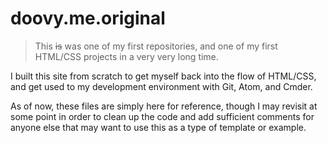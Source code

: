 # doovy.me.original

> This ~~is~~ was one of my first repositories, and one of my first HTML/CSS projects in a very very long time.

I built this site from scratch to get myself back into the flow of HTML/CSS, and get used to my development environment with Git, Atom, and Cmder.

As of now, these files are simply here for reference, though I may revisit at some point in order to clean up the code and add sufficient comments for anyone else that may want to use this as a type of template or example.

